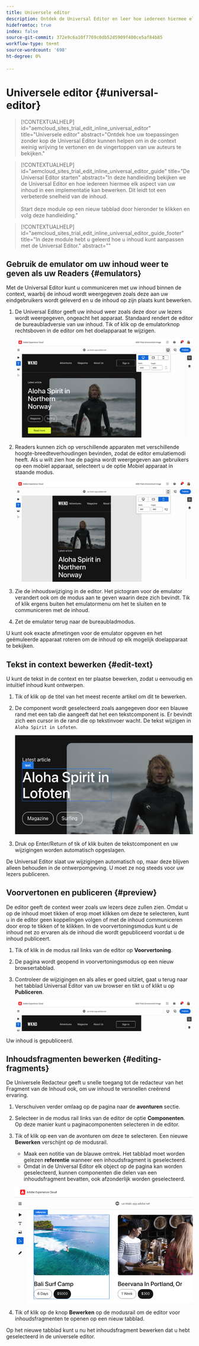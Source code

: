 ```yaml
---
title: Universele editor
description: Ontdek de Universal Editor en leer hoe iedereen hiermee elk aspect van uw inhoud in een implementatie kan bewerken.
hidefromtoc: true
index: false
source-git-commit: 372e9c6a10f7769c0db52d5909f400ce5af84b85
workflow-type: tm+mt
source-wordcount: '698'
ht-degree: 0%

---
```



# Universele editor {#universal-editor}

>[!CONTEXTUALHELP]
>id="aemcloud_sites_trial_edit_inline_universal_editor"
>title="Universele editor"
>abstract="Ontdek hoe uw toepassingen zonder kop de Universal Editor kunnen helpen om in de context weinig wrijving te vertonen en de vingertoppen van uw auteurs te bekijken."

>[!CONTEXTUALHELP]
>id="aemcloud_sites_trial_edit_inline_universal_editor_guide"
>title="De Universal Editor starten"
>abstract="In deze handleiding bekijken we de Universal Editor en hoe iedereen hiermee elk aspect van uw inhoud in een implementatie kan bewerken. Dit leidt tot een verbeterde snelheid van de inhoud.<br><br>Start deze module op een nieuw tabblad door hieronder te klikken en volg deze handleiding."

>[!CONTEXTUALHELP]
>id="aemcloud_sites_trial_edit_inline_universal_editor_guide_footer"
>title="In deze module hebt u geleerd hoe u inhoud kunt aanpassen met de Universal Editor."
>abstract=""

## Gebruik de emulator om uw inhoud weer te geven als uw Readers {#emulators}

Met de Universal Editor kunt u communiceren met uw inhoud binnen de context, waarbij de inhoud wordt weergegeven zoals deze aan uw eindgebruikers wordt geleverd en u de inhoud op zijn plaats kunt bewerken.

1. De Universal Editor geeft uw inhoud weer zoals deze door uw lezers wordt weergegeven, ongeacht het apparaat. Standaard rendert de editor de bureaubladversie van uw inhoud. Tik of klik op de emulatorknop rechtsboven in de editor om het doelapparaat te wijzigen.

   ![Het menu-item emulator](assets/do-not-localize/ue-emulator-1.png)

1. Readers kunnen zich op verschillende apparaten met verschillende hoogte-breedteverhoudingen bevinden, zodat de editor emulatiemodi heeft. Als u wilt zien hoe de pagina wordt weergegeven aan gebruikers op een mobiel apparaat, selecteert u de optie Mobiel apparaat in staande modus.

   ![Het menu-item emulator](assets/do-not-localize/ue-emulator-3.png)

1. Zie de inhoudswijziging in de editor. Het pictogram voor de emulator verandert ook om de modus aan te geven waarin deze zich bevindt. Tik of klik ergens buiten het emulatormenu om het te sluiten en te communiceren met de inhoud.

1. Zet de emulator terug naar de bureaubladmodus.

U kunt ook exacte afmetingen voor de emulator opgeven en het geëmuleerde apparaat roteren om de inhoud op elk mogelijk doelapparaat te bekijken.

## Tekst in context bewerken {#edit-text}

U kunt de tekst in de context en ter plaatse bewerken, zodat u eenvoudig en intuïtief inhoud kunt ontwerpen.

1. Tik of klik op de titel van het meest recente artikel om dit te bewerken.

1. De component wordt geselecteerd zoals aangegeven door een blauwe rand met een tab die aangeeft dat het een tekstcomponent is. Er bevindt zich een cursor in de rand die op tekstinvoer wacht. De tekst wijzigen in `Aloha Spirit in Lofoten`.

   ![Tekst bewerken in de Universal Editor](assets/do-not-localize/ue-edit-text-2.png)

1. Druk op Enter/Return of tik of klik buiten de tekstcomponent en uw wijzigingen worden automatisch opgeslagen.

De Universal Editor slaat uw wijzigingen automatisch op, maar deze blijven alleen behouden in de ontwerpomgeving. U moet ze nog steeds voor uw lezers publiceren.

## Voorvertonen en publiceren {#preview}

De editor geeft de context weer zoals uw lezers deze zullen zien. Omdat u op de inhoud moet tikken of erop moet klikken om deze te selecteren, kunt u in de editor geen koppelingen volgen of met de inhoud communiceren door erop te tikken of te klikken. In de voorvertoningsmodus kunt u de inhoud net zo ervaren als de inhoud die wordt gepubliceerd voordat u de inhoud publiceert.

1. Tik of klik in de modus rail links van de editor op **Voorvertoning**.

1. De pagina wordt geopend in voorvertoningsmodus op een nieuw browsertabblad.

1. Controleer de wijzigingen en als alles er goed uitziet, gaat u terug naar het tabblad Universal Editor van uw browser en tikt u of klikt u op **Publiceren**.

   ![De menu-items Voorvertoning en Publiceren](assets/do-not-localize/ue-preview-publish.png)

Uw inhoud is gepubliceerd.

## Inhoudsfragmenten bewerken {#editing-fragments}

De Universele Redacteur geeft u snelle toegang tot de redacteur van het Fragment van de Inhoud ook, om uw inhoud te versnellen creërend ervaring.

1. Verschuiven verder omlaag op de pagina naar de **avonturen** sectie.

1. Selecteer in de modus rail links van de editor de optie **Componenten**. Op deze manier kunt u paginacomponenten selecteren in de editor.

1. Tik of klik op een van de avonturen om deze te selecteren. Een nieuwe **Bewerken** verschijnt op de modusrail.

   * Maak een notitie van de blauwe omtrek. Het tabblad moet worden gelezen **referentie** wanneer een inhoudsfragment is geselecteerd.
   * Omdat in de Universal Editor elk object op de pagina kan worden geselecteerd, kunnen componenten die delen van een inhoudsfragment bevatten, ook afzonderlijk worden geselecteerd.

   ![Inhoudsfragmenten selecteren in de Universal Editor](assets/do-not-localize/ue-content-fragments.png)

1. Tik of klik op de knop **Bewerken** op de modusrail om de editor voor inhoudsfragmenten te openen op een nieuw tabblad.

Op het nieuwe tabblad kunt u nu het inhoudsfragment bewerken dat u hebt geselecteerd in de universele editor.
